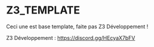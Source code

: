 # Z3_TEMPLATE

Ceci une est base template, faite pas Z3 Développement !
 
Z3 Développement : https://discord.gg/HEcyaX7bFV
